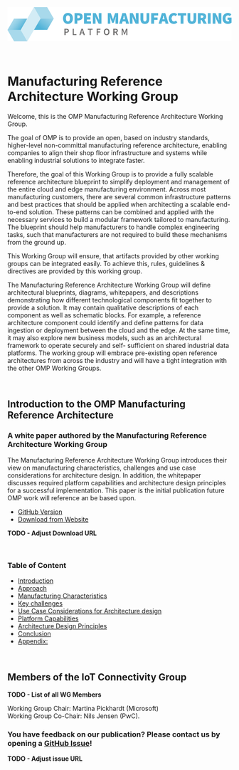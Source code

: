 ![OMP Logo](images/omp-logo.png)

<br/>

# Manufacturing Reference Architecture Working Group

Welcome, this is the OMP Manufacturing Reference Architecture Working Group. 

The goal of OMP is to provide an open, based on industry standards, higher-level non-committal manufacturing reference architecture, enabling companies to align their shop floor infrastructure and systems while enabling industrial solutions to integrate faster.   

Therefore, the goal of this Working Group is to provide a fully scalable reference architecture blueprint to simplify deployment and management of the entire cloud and edge manufacturing environment. Across most manufacturing customers, there are several common infrastructure patterns and best practices that should be applied when architecting a scalable end-to-end solution. These patterns can be combined and applied with the necessary services to build a modular framework tailored to manufacturing. The blueprint should help manufacturers to handle complex engineering tasks, such that manufacturers are not required to build these mechanisms from the ground up. 

This Working Group will ensure, that artifacts provided by other working groups can be integrated easily. To achieve this, rules, guidelines & directives are provided by this working group. 

The Manufacturing Reference Architecture Working Group will define architectural blueprints, diagrams, whitepapers, and descriptions demonstrating how different technological components fit together to provide a solution.  It may contain qualitative descriptions of each component as well as schematic blocks.  For example, a reference architecture component could identify and define patterns for data ingestion or deployment between the cloud and the edge.  At the same time, it may also explore new business models, such as an architectural framework to operate securely and self- sufficient on shared industrial data platforms.  The working group will embrace pre-existing open reference architectures from across the industry and will have a tight integration with the other OMP Working Groups. 

<br/>

## Introduction to the OMP Manufacturing Reference Architecture
### A white paper authored by the Manufacturing Reference Architecture Working Group

The Manufacturing Reference Architecture Working Group introduces their view on manufacturing characteristics,
challenges and use case considerations for architecture design. In addition, the whitepaper discusses required platform capabilities and architecture design principles for a successful implementation. This paper is the initial publication future OMP work will reference an be based upon. 

* [GitHub Version](./Whitepaper/01_Introduction_to_the_OMP_Manufacturing_Reference_Architecture/00_Acknowledgements_and_TOC.md)
* [Download from Website](https://open-manufacturing.org/blog/2020/12/09/industrial-iot-white-paper/)

**TODO - Adjust Download URL**

<br/>

### Table of Content

- [Introduction](./Whitepaper/01_Introduction_to_the_OMP_Manufacturing_Reference_Architecture/01_Introduction.md#introduction)
- [Approach](./Whitepaper/01_Introduction_to_the_OMP_Manufacturing_Reference_Architecture/02_Approach.md#approach)
- [Manufacturing Characteristics](./Whitepaper/01_Introduction_to_the_OMP_Manufacturing_Reference_Architecture/03_Manufacturing_Characteristics.md#manufacturing-characteristics)
- [Key challenges](./Whitepaper/01_Introduction_to_the_OMP_Manufacturing_Reference_Architecture/04_Key_Challenges.md#key-challenges)
- [Use Case Considerations for Architecture design](./Whitepaper/01_Introduction_to_the_OMP_Manufacturing_Reference_Architecture/05_Use_Case_Considerations.md#use-case-considerations-for-architecture-design)
- [Platform Capabilities](./Whitepaper/01_Introduction_to_the_OMP_Manufacturing_Reference_Architecture/06_Platform_Capabilities.md#platform-capabilities)
- [Architecture Design Principles](./Whitepaper/01_Introduction_to_the_OMP_Manufacturing_Reference_Architecture/07_Architecture_Design_Principles.md#architecture-design-principles)
- [Conclusion](./Whitepaper/01_Introduction_to_the_OMP_Manufacturing_Reference_Architecture/08_Conclusion.md#conclusion)
- [Appendix:](./Whitepaper/01_Introduction_to_the_OMP_Manufacturing_Reference_Architecture/09_Appendices.md#appendix)

<br/>

## Members of the IoT Connectivity Group

**TODO - List of all WG Members**

Working Group Chair: Martina Pickhardt (Microsoft)<br/>
Working Group Co-Chair: Nils Jensen (PwC).

### You have feedback on our publication? Please contact us by opening a [GitHub Issue](https://github.com/OpenManufacturingPlatform/iot_connectivity_public/issues)!

**TODO - Adjust issue URL**